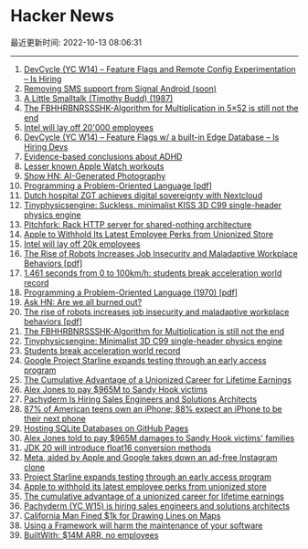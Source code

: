 # Hacker News

最近更新时间: 2022-10-13 08:06:31

--- 
1. [DevCycle (YC W14) – Feature Flags and Remote Config Experimentation – Is Hiring](https://devcycle.com/company/careers) 
2. [Removing SMS support from Signal Android (soon)](https://signal.org/blog/sms-removal-android/) 
3. [A Little Smalltalk (Timothy Budd) (1987)](https://archive.org/details/ALittleSmalltalkBook) 
4. [The FBHHRBNRSSSHK-Algorithm for Multiplication in 5×52 is still not the end](https://arxiv.org/abs/2210.04045) 
5. [Intel will lay off 20'000 employees](https://www.quicktechnics.com/en/post/intel-will-lay-off-20-000-employees) 
6. [DevCycle (YC W14) – Feature Flags w/ a built-in Edge Database – Is Hiring Devs](https://devcycle.com/company/careers) 
7. [Evidence-based conclusions about ADHD](https://www.adhdevidence.org/) 
8. [Lesser known Apple Watch workouts](https://basicappleguy.com/basicappleblog/lesserknownapplewatchworkoutsi) 
9. [Show HN: AI-Generated Photography](https://nyx.gallery/) 
10. [Programming a Problem-Oriented Language [pdf]](http://www.forth.org/POL.pdf) 
11. [Dutch hospital ZGT achieves digital sovereignty with Nextcloud](https://nextcloud.com/blog/dutch-hospital-zgt-achieves-digital-sovereignty-with-nextcloud/) 
12. [Tinyphysicsengine: Suckless, minimalist KISS 3D C99 single-header physics engine](https://codeberg.org/drummyfish/tinyphysicsengine/src/branch/master) 
13. [Pitchfork: Rack HTTP server for shared-nothing architecture](https://github.com/Shopify/pitchfork) 
14. [Apple to Withhold Its Latest Employee Perks from Unionized Store](https://www.bloomberg.com/news/articles/2022-10-12/apple-to-withhold-its-latest-employee-perks-from-unionized-store) 
15. [Intel will lay off 20k employees](https://www.quicktechnics.com/en/post/intel-will-lay-off-20-000-employees) 
16. [The Rise of Robots Increases Job Insecurity and Maladaptive Workplace Behaviors [pdf]](https://www.apa.org/pubs/journals/releases/apl-apl0001045.pdf) 
17. [1.461 seconds from 0 to 100km/h: students break acceleration world record](https://www.uni-stuttgart.de/en/university/news/all/Students-break-acceleration-world-record/) 
18. [Programming a Problem-Oriented Language (1970) [pdf]](http://www.forth.org/POL.pdf) 
19. [Ask HN: Are we all burned out?](https://news.ycombinator.com/item?id=33181608) 
20. [The rise of robots increases job insecurity and maladaptive workplace behaviors [pdf]](https://www.apa.org/pubs/journals/releases/apl-apl0001045.pdf) 
21. [The FBHHRBNRSSSHK-Algorithm for Multiplication is still not the end](https://arxiv.org/abs/2210.04045) 
22. [Tinyphysicsengine: Minimalist 3D C99 single-header physics engine](https://codeberg.org/drummyfish/tinyphysicsengine/src/branch/master) 
23. [Students break acceleration world record](https://www.uni-stuttgart.de/en/university/news/all/Students-break-acceleration-world-record/) 
24. [Google Project Starline expands testing through an early access program](https://blog.google/technology/research/project-starline-expands-testing/) 
25. [The Cumulative Advantage of a Unionized Career for Lifetime Earnings](https://journals.sagepub.com/doi/10.1177/00197939221129261) 
26. [Alex Jones to pay $965M to Sandy Hook victims](https://www.bbc.co.uk/news/world-us-canada-63237092) 
27. [Pachyderm Is Hiring Sales Engineers and Solutions Architects](https://boards.greenhouse.io/pachyderm/jobs/5237764003) 
28. [87% of American teens own an iPhone; 88% expect an iPhone to be their next phone](https://www.pipersandler.com/1col.aspx?id=6216) 
29. [Hosting SQLite Databases on GitHub Pages](https://phiresky.github.io/blog/2021/hosting-sqlite-databases-on-github-pages/) 
30. [Alex Jones told to pay $965M damages to Sandy Hook victims' families](https://www.bbc.co.uk/news/world-us-canada-63237092) 
31. [JDK 20 will introduce float16 conversion methods](https://download.java.net/java/early_access/jdk20/docs/api/java.base/java/lang/Float.html#float16ToFloat(short)) 
32. [Meta, aided by Apple and Google takes down an ad-free Instagram clone](https://adguard.com/en/blog/ads-free-instagram-app.html) 
33. [Project Starline expands testing through an early access program](https://blog.google/technology/research/project-starline-expands-testing/) 
34. [Apple to withhold its latest employee perks from unionized store](https://www.bloomberg.com/news/articles/2022-10-12/apple-to-withhold-its-latest-employee-perks-from-unionized-store) 
35. [The cumulative advantage of a unionized career for lifetime earnings](https://journals.sagepub.com/doi/10.1177/00197939221129261) 
36. [Pachyderm (YC W15) is hiring sales engineers and solutions architects](https://boards.greenhouse.io/pachyderm/jobs/5237764003) 
37. [California Man Fined $1k for Drawing Lines on Maps](https://www.vice.com/en/article/v7vyj3/california-man-fined-for-drawing-lines-on-existing-maps) 
38. [Using a Framework will harm the maintenance of your software](https://berk.es/2022/09/06/frameworks-harm-maintenance/) 
39. [BuiltWith: $14M ARR, no employees](https://5to9.beehiiv.com/p/builtwith-generates-14-million-year-zero-employees) 
